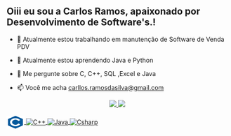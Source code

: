 ##  Oiii eu sou a Carlos Ramos, apaixonado por Desenvolvimento de Software's.!

- 🔭 Atualmente estou trabalhando em manutenção de Software de Venda PDV

- 🌱 Atualmente estou aprendendo Java e Python

- 💬 Me pergunte sobre C, C++, SQL ,Excel e Java

- 📫 Você me acha carllos.ramosdasilva@gmail.com 

<div align="center">
  <a href="https://github.com/Carllos1/Carllos1">
  <img height="180em" src="https://github-readme-stats.vercel.app/api?username=Carllos1&show_icons=true&theme=drak&include_all_commits=true&  count_private=true"/>
  <img height="180em" src="https://github-readme-stats.vercel.app/api/top-langs/?username=Carllos1&layout=compact&langs_count=7&theme=drak"/>
</div>

<div style="display: inline_block"><br>
  <img align="center" alt="C" height="30" width="40" src="https://raw.githubusercontent.com/devicons/devicon/master/icons/c/c-plain.svg">
  <img align="center" alt="C++" height="30" width="40" src="https://raw.githubusercontent.com/devicons/devicon/master/icons/C++/C++-plain.svg">
  <img align="center" alt="Java" height="30" width="40" src="https://raw.githubusercontent.com/devicons/devicon/master/icons/java-original.svg">
  <img align="center" alt="Csharp" height="30" width="40" src="https://raw.githubusercontent.com/devicons/devicon/master/icons/csharp/csharp-original .svg"> 
</div>

  ##
  <!---
  ![ Animação de cobra ](https://github.com/Carllos1/Carllos1/blob/output/github-contribution-grid-snake.svg)
 
</div>
<!---
<h1 align="center">Oi👋, Eu sou Carlos Eduardo da Silva Ramos</h1>
<h3 align="center">Apaixonado por Desenvolvimento de Software's.</h3>

- 🔭 Atualmente estou trabalhando em manutenção de Software de Venda PDV

- 🌱 Atualmente estou aprendendo Java e Python

- 💬 Me pergunte sobre C, C++, SQL ,Excel e Java

- 📫 Você me acha carllos.ramosdasilva@gmail.com 

- 📄 Formado em Sistema da Informação. [https://www.linkedin.com/in/carlos-eduardo-da-silva-ramos-b42795115/](https://www.linkedin.com/in/carlos-eduardo-da-silva-ramos-b42795115 /)

<h3 align="left">Conecte-se comigo:</h3>
<p align="left">
<a href="https://linkedin.com/in/https://www.linkedin.com/in/carlos-eduardo-da-silva-ramos-b42795115/" target="blank"><img align= "center" src="https://raw.githubusercontent.com/rahuldkjain/github-profile-readme-generator/master/src/images/icons/Social/linked-in-alt.svg" alt="https:/ /www.linkedin.com/in/carlos-eduardo-da-silva-ramos-b42795115/" height="30" width="40" /></a>
</p>

<h3 align="left"> Idiomas e ferramentas:</h3>
<p align="left"> <a href="https://www.cprogramming.com/" target="_blank" rel="noreferrer"> <img src="https://raw.githubusercontent.com/ devicons/devicon/master/icons/c/c-original.svg" alt="c" width="40" height="40"/> </a> <a href="https://www.w3schools. com/cpp/" target="_blank" rel="noreferrer"> <img src="https://raw.githubusercontent.com/devicons/devicon/master/icons/cplusplus/cplusplus-original.svg" alt=" cplusplus" width="40" height="40"/> </a> <a href="https://www.docker.com/" target="_blank" rel="noreferrer"> <img src=" https://raw.githubusercontent.com/devicons/devicon/master/icons/docker/docker-original-wordmark.svg" alt="docker" width="40" height="40"/> </a> <a href ="https://www.java.com" target="_blank" rel="noreferrer"> <img src="https://raw.githubusercontent.com/devicons/devicon/master/icons/java/java- original.svg" alt="java" width="40" height="40"/> </a> <a href="https://www.linux.org/" target="_blank" rel="noreferrer "> <img src="https://raw.githubusercontent.com/devicons/devicon/master/icons/linux/linux-original.svg" alt="linux" width="40" height="40"/> </a><a href="https://www.microsoft.com/en-us/sql-server" target="_blank" rel="noreferrer"> <img src="https://www.svgrepo.com/show /303229/microsoft-sql-server-logo.svg" alt="mssql" width="40" height="40"/> </a> <a href="https://nodejs.org" target=" _blank" rel="noreferrer"> <img src="https://raw.githubusercontent.com/devicons/devicon/master/icons/nodejs/nodejs-original-wordmark.svg" alt="nodejs" width="40 " height="40"/> </a> <a href="https://www.oracle.com/" target="_blank" rel="noreferrer"> <img src="https://raw. githubusercontent.com/devicons/devicon/master/icons/oracle/oracle-original.svg" alt="oracle" width="40" height="40"/> </a> <a href="https://www. postgresql.org" target="_blank" rel="noreferrer"> <img src="https://raw.githubusercontent.com/devicons/devicon/master/icons/postgresql/postgresql-original-wordmark.svg" alt= "postgresql" width="40" height="40"/> </a> <a href="https://www.python.org" target="_blank" rel="noreferrer"> <img src=" https://raw.githubusercontent.com/devicons/devicon/master/icons/python/python-original.svg" alt="python" width="40" height="40"/> </a><a href="https://www.selenium.dev" target="_blank" rel="noreferrer"> <img src="https://raw.githubusercontent.com/detain/svg-logos/780f25886640cef088af994181646db2f6b1a3f8/svg /selenium-logo.svg" alt="selenium" width="40" height="40"/> </a> </p>

<p><img align="center" src="https://github-readme-stats.vercel.app/api/top-langs?username=carllos1&show_icons=true&locale=en&layout=compact" alt="carllos1" /> </p>


- 👋 Hi, I’m @Carllos1
- 👀 I’m interested in ...
- 🌱 I’m currently learning ...
- 💞️ I’m looking to collaborate on ...
- 📫 How to reach me ...


Carllos1/Carllos1 is a ✨ special ✨ repository because its `README.md` (this file) appears on your GitHub profile.
You can click the Preview link to take a look at your changes.
--->
